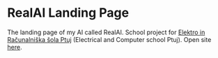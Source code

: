 # RealAI Landing Page
The landing page of my AI called RealAI. School project for [Elektro in Računalniška šola Ptuj](https://elektro.scptuj.si/) \(Electrical and Computer school Ptuj\).
Open site [here](https://sovic-zan.github.io/realai-landing-page/site/index.html).
